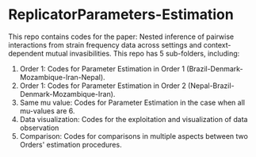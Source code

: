 # ReplicatorParameters-Estimation
This repo contains codes for the paper: Nested inference of pairwise interactions from strain frequency data across settings and context-dependent mutual invasibilities.
This repo has 5 sub-folders, including:
1. Order 1: Codes for Parameter Estimation in Order 1 (Brazil-Denmark-Mozambique-Iran-Nepal).
2. Order 1: Codes for Parameter Estimation in Order 2 (Nepal-Brazil-Denmark-Mozambique-Iran).
3. Same mu value: Codes for Parameter Estimation in the case when all mu-values are 6.
4. Data visualization: Codes for the exploitation and visualization of data observation
5. Comparison: Codes for comparisons in multiple aspects between two Orders' estimation procedures.
